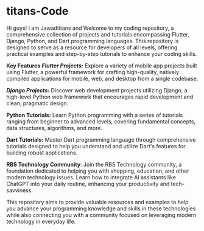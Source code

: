 # titans-Code
Hi guys! I am Jawadtitans and  Welcome to my coding repository, a comprehensive collection of projects and tutorials encompassing Flutter, Django, Python, and Dart programming languages. This repository is designed to serve as a resource for developers of all levels, offering practical examples and step-by-step tutorials to enhance your coding skills.

**Key Features**
**_Flutter Projects:_** Explore a variety of mobile app projects built using Flutter, a powerful framework for crafting high-quality, natively compiled applications for mobile, web, and desktop from a single codebase.

**_Django Projects:_** Discover web development projects utilizing Django, a high-level Python web framework that encourages rapid development and clean, pragmatic design.

**Python Tutorials:** Learn Python programming with a series of tutorials ranging from beginner to advanced levels, covering fundamental concepts, data structures, algorithms, and more.

**Dart Tutorials:** Master Dart programming language through comprehensive tutorials designed to help you understand and utilize Dart's features for building robust applications.

**RBS Technology Community**: Join the RBS Technology community, a foundation dedicated to helping you with shopping, education, and other modern technology issues. Learn how to integrate AI assistants like ChatGPT into your daily routine, enhancing your productivity and tech-savviness.

This repository aims to provide valuable resources and examples to help you advance your programming knowledge and skills in these technologies while also connecting you with a community focused on leveraging modern technology in everyday life.
